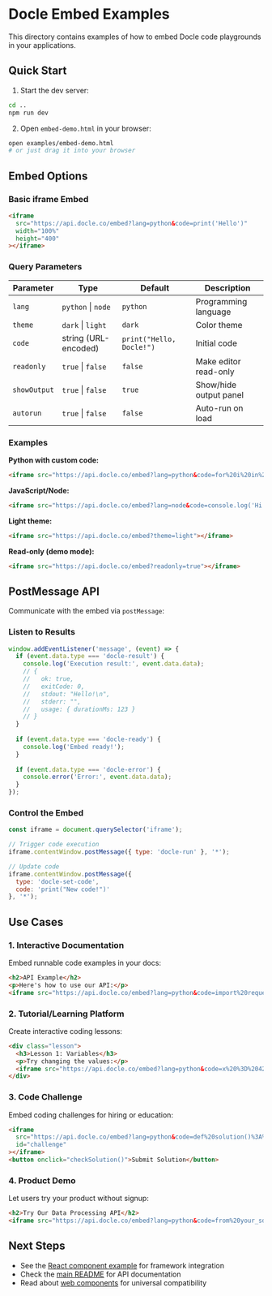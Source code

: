 # Docle Embed Examples

This directory contains examples of how to embed Docle code playgrounds in your applications.

## Quick Start

1. Start the dev server:
```bash
cd ..
npm run dev
```

2. Open `embed-demo.html` in your browser:
```bash
open examples/embed-demo.html
# or just drag it into your browser
```

## Embed Options

### Basic iframe Embed

```html
<iframe 
  src="https://api.docle.co/embed?lang=python&code=print('Hello')"
  width="100%" 
  height="400"
></iframe>
```

### Query Parameters

| Parameter | Type | Default | Description |
|-----------|------|---------|-------------|
| `lang` | `python` \| `node` | `python` | Programming language |
| `theme` | `dark` \| `light` | `dark` | Color theme |
| `code` | string (URL-encoded) | `print("Hello, Docle!")` | Initial code |
| `readonly` | `true` \| `false` | `false` | Make editor read-only |
| `showOutput` | `true` \| `false` | `true` | Show/hide output panel |
| `autorun` | `true` \| `false` | `false` | Auto-run on load |

### Examples

**Python with custom code:**
```html
<iframe src="https://api.docle.co/embed?lang=python&code=for%20i%20in%20range(5)%3A%0A%20%20%20%20print(i)"></iframe>
```

**JavaScript/Node:**
```html
<iframe src="https://api.docle.co/embed?lang=node&code=console.log('Hi!')"></iframe>
```

**Light theme:**
```html
<iframe src="https://api.docle.co/embed?theme=light"></iframe>
```

**Read-only (demo mode):**
```html
<iframe src="https://api.docle.co/embed?readonly=true"></iframe>
```

## PostMessage API

Communicate with the embed via `postMessage`:

### Listen to Results

```javascript
window.addEventListener('message', (event) => {
  if (event.data.type === 'docle-result') {
    console.log('Execution result:', event.data.data);
    // {
    //   ok: true,
    //   exitCode: 0,
    //   stdout: "Hello!\n",
    //   stderr: "",
    //   usage: { durationMs: 123 }
    // }
  }
  
  if (event.data.type === 'docle-ready') {
    console.log('Embed ready!');
  }
  
  if (event.data.type === 'docle-error') {
    console.error('Error:', event.data.data);
  }
});
```

### Control the Embed

```javascript
const iframe = document.querySelector('iframe');

// Trigger code execution
iframe.contentWindow.postMessage({ type: 'docle-run' }, '*');

// Update code
iframe.contentWindow.postMessage({ 
  type: 'docle-set-code', 
  code: 'print("New code!")' 
}, '*');
```

## Use Cases

### 1. Interactive Documentation
Embed runnable code examples in your docs:

```html
<h2>API Example</h2>
<p>Here's how to use our API:</p>
<iframe src="https://api.docle.co/embed?lang=python&code=import%20requests%0Aresponse%20%3D%20requests.get('https://api.example.com')%0Aprint(response.json())"></iframe>
```

### 2. Tutorial/Learning Platform
Create interactive coding lessons:

```html
<div class="lesson">
  <h3>Lesson 1: Variables</h3>
  <p>Try changing the values:</p>
  <iframe src="https://api.docle.co/embed?lang=python&code=x%20%3D%2042%0Ay%20%3D%2010%0Aprint(x%20%2B%20y)"></iframe>
</div>
```

### 3. Code Challenge
Embed coding challenges for hiring or education:

```html
<iframe 
  src="https://api.docle.co/embed?lang=python&code=def%20solution()%3A%0A%20%20%20%20%23%20TODO%3A%20Implement%20me%0A%20%20%20%20pass"
  id="challenge"
></iframe>
<button onclick="checkSolution()">Submit Solution</button>
```

### 4. Product Demo
Let users try your product without signup:

```html
<h2>Try Our Data Processing API</h2>
<iframe src="https://api.docle.co/embed?lang=python&code=from%20your_sdk%20import%20process_data%0A%0Adata%20%3D%20%5B1%2C%202%2C%203%5D%0Aresult%20%3D%20process_data(data)%0Aprint(result)"></iframe>
```

## Next Steps

- See the [React component example](../packages/react/) for framework integration
- Check the [main README](../README.md) for API documentation
- Read about [web components](../packages/web-component/) for universal compatibility

